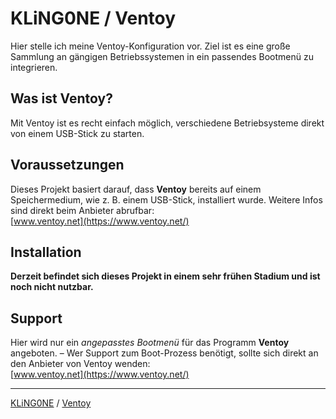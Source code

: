 # KLiNG0NE / Ventoy

Hier stelle ich meine Ventoy-Konfiguration vor. Ziel ist es eine große Sammlung an gängigen Betriebssystemen in ein passendes Bootmenü zu integrieren.

## Was ist Ventoy?

Mit Ventoy ist es recht einfach möglich, verschiedene Betriebsysteme direkt von einem USB-Stick zu starten.

## Voraussetzungen

Dieses Projekt basiert darauf, dass **Ventoy** bereits auf einem Speichermedium, wie z. B. einem USB-Stick, installiert wurde. Weitere Infos sind direkt beim Anbieter abrufbar:  
[www.ventoy.net](https://www.ventoy.net/)

## Installation

**Derzeit befindet sich dieses Projekt in einem sehr frühen Stadium und ist noch nicht nutzbar.**

## Support

Hier wird nur ein *angepasstes Bootmenü* für das Programm **Ventoy** angeboten. – Wer Support zum Boot-Prozess benötigt, sollte sich direkt an den Anbieter von Ventoy wenden:  
[www.ventoy.net](https://www.ventoy.net/)

---

[KLiNG0NE](https://github.com/KLiNG0NE) / [Ventoy](https://github.com/KLiNG0NE/Ventoy/tree/main)
